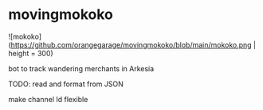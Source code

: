 # movingmokoko

![mokoko](https://github.com/orangegarage/movingmokoko/blob/main/mokoko.png | height = 300)

bot to track wandering merchants in Arkesia

TODO: read and format from JSON

make channel Id flexible
